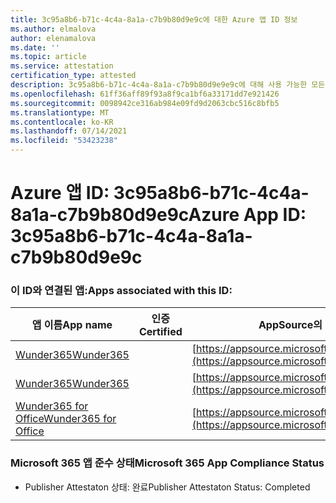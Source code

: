 ```yaml
---
title: 3c95a8b6-b71c-4c4a-8a1a-c7b9b80d9e9c에 대한 Azure 앱 ID 정보
ms.author: elmalova
author: elenamalova
ms.date: ''
ms.topic: article
ms.service: attestation
certification_type: attested
description: 3c95a8b6-b71c-4c4a-8a1a-c7b9b80d9e9e9c에 대해 사용 가능한 모든 보안 및 규정 준수 정보입니다.
ms.openlocfilehash: 61ff36aff89f93a8f9ca1bf6a33171dd7e921426
ms.sourcegitcommit: 0098942ce316ab984e09fd9d2063cbc516c8bfb5
ms.translationtype: MT
ms.contentlocale: ko-KR
ms.lasthandoff: 07/14/2021
ms.locfileid: "53423238"
---
```

# <a name="azure-app-id-3c95a8b6-b71c-4c4a-8a1a-c7b9b80d9e9c"></a><span data-ttu-id="c2e56-103">Azure 앱 ID: 3c95a8b6-b71c-4c4a-8a1a-c7b9b80d9e9c</span><span class="sxs-lookup"><span data-stu-id="c2e56-103">Azure App ID: 3c95a8b6-b71c-4c4a-8a1a-c7b9b80d9e9c</span></span>


### <a name="apps-associated-with-this-id"></a><span data-ttu-id="c2e56-104">이 ID와 연결된 앱:</span><span class="sxs-lookup"><span data-stu-id="c2e56-104">Apps associated with this ID:</span></span>
| <span data-ttu-id="c2e56-105">**앱 이름**</span><span class="sxs-lookup"><span data-stu-id="c2e56-105">**App name**</span></span> | <span data-ttu-id="c2e56-106">**인증**</span><span class="sxs-lookup"><span data-stu-id="c2e56-106">**Certified**</span></span> | <span data-ttu-id="c2e56-107">**AppSource의 보기**</span><span class="sxs-lookup"><span data-stu-id="c2e56-107">**View in AppSource**</span></span> |
|-|-|-|
| [<span data-ttu-id="c2e56-108">Wunder365</span><span class="sxs-lookup"><span data-stu-id="c2e56-108">Wunder365</span></span>](https://docs.microsoft.com/en-us/microsoft-365-app-certification/forward/WA200000742) |  | [https://appsource.microsoft.com/product/office/WA200000742](https://appsource.microsoft.com/product/office/WA200000742) |
| [<span data-ttu-id="c2e56-109">Wunder365</span><span class="sxs-lookup"><span data-stu-id="c2e56-109">Wunder365</span></span>](https://docs.microsoft.com/en-us/microsoft-365-app-certification/forward/WA200000391) |  | [https://appsource.microsoft.com/product/office/WA200000391](https://appsource.microsoft.com/product/office/WA200000391) |
| [<span data-ttu-id="c2e56-110">Wunder365 for Office</span><span class="sxs-lookup"><span data-stu-id="c2e56-110">Wunder365 for Office</span></span>](https://docs.microsoft.com/en-us/microsoft-365-app-certification/forward/WA200001529) |  | [https://appsource.microsoft.com/product/office/WA200001529](https://appsource.microsoft.com/product/office/WA200001529) |

### <a name="microsoft-365-app-compliance-status"></a><span data-ttu-id="c2e56-111">Microsoft 365 앱 준수 상태</span><span class="sxs-lookup"><span data-stu-id="c2e56-111">Microsoft 365 App Compliance Status</span></span>
- <span data-ttu-id="c2e56-112">Publisher Attestaton 상태: 완료</span><span class="sxs-lookup"><span data-stu-id="c2e56-112">Publisher Attestaton Status: Completed</span></span>

